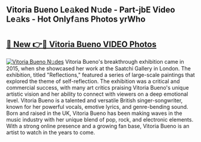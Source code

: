 ## Vitoria Bueno Le𝚊ked N𝚞de - Part-jbE Video Le𝚊ks - Hot Onlyf𝚊ns Photos yrWho

# <h2><a href="http://ab2982.deff.icu/?id=Vitoria+Bueno">🔗 New 👉🔴 Vitoria Bueno VIDEO Photos</a></h2>

[![Vitoria Bueno N𝚞des](https://i.imgur.com/rIISA9y.gif)](http://ab2982.deff.icu/?id=Vitoria+Bueno)
Vitoria Bueno's breakthrough exhibition came in 2015, when she showcased her work at the Saatchi Gallery in London. The exhibition, titled "Reflections," featured a series of large-scale paintings that explored the theme of self-reflection. The exhibition was a critical and commercial success, with many art critics praising Vitoria Bueno's unique artistic vision and her ability to connect with viewers on a deep emotional level. Vitoria Bueno is a talented and versatile British singer-songwriter, known for her powerful vocals, emotive lyrics, and genre-bending sound. Born and raised in the UK, Vitoria Bueno has been making waves in the music industry with her unique blend of pop, rock, and electronic elements. With a strong online presence and a growing fan base, Vitoria Bueno is an artist to watch in the years to come.
